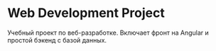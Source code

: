 # Web Development Project

Учебный проект по веб-разработке. Включает фронт на Angular и простой бэкенд с базой данных.
